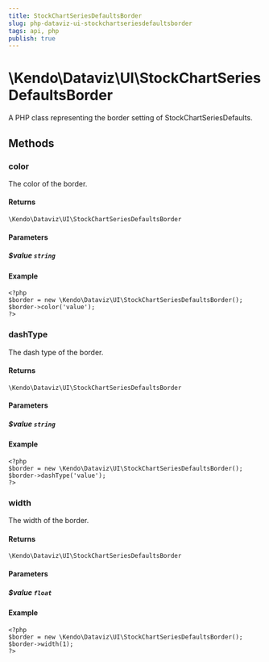 ```yaml
---
title: StockChartSeriesDefaultsBorder
slug: php-dataviz-ui-stockchartseriesdefaultsborder
tags: api, php
publish: true
---
```


# \Kendo\Dataviz\UI\StockChartSeriesDefaultsBorder

A PHP class representing the border setting of StockChartSeriesDefaults.


## Methods

### color
The color of the border.

#### Returns
`\Kendo\Dataviz\UI\StockChartSeriesDefaultsBorder`

#### Parameters

##### $value `string`



#### Example 
    <?php
    $border = new \Kendo\Dataviz\UI\StockChartSeriesDefaultsBorder();
    $border->color('value');
    ?>

### dashType
The dash type of the border.

#### Returns
`\Kendo\Dataviz\UI\StockChartSeriesDefaultsBorder`

#### Parameters

##### $value `string`



#### Example 
    <?php
    $border = new \Kendo\Dataviz\UI\StockChartSeriesDefaultsBorder();
    $border->dashType('value');
    ?>

### width
The width of the border.

#### Returns
`\Kendo\Dataviz\UI\StockChartSeriesDefaultsBorder`

#### Parameters

##### $value `float`



#### Example 
    <?php
    $border = new \Kendo\Dataviz\UI\StockChartSeriesDefaultsBorder();
    $border->width(1);
    ?>

